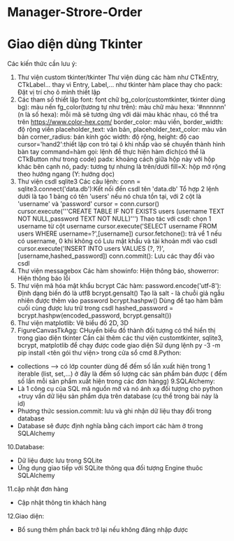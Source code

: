# Manager-Strore-Order
# Giao diện dùng Tkinter
Các kiến thức cần lưu ý:
1. Thư viện custom tkinter/tkinter
   Thư viện dùng các hàm như CTkEntry, CTkLabel... thay vì Entry, Label,... như tkinter
   hàm place thay cho pack: Đặt vị trí cho ô mình thiết lập
3. Các tham số thiết lập
   font: font chữ
   bg_color(customtkinter, tkinter dùng bg): màu nền
   fg_color(tương tự như trên): màu chữ
   màu hexa: '#nnnnnn' (n là số hexa): mỗi mã sẽ tương ứng với dải màu khác nhau, có thể tra trên https://www.color-hex.com/
   border_color: màu viền, border_width: độ rộng viền
   placeholder_text: văn bản, placeholder_text_color: màu văn bản
   corner_radius: bán kính góc
   width: độ rộng, height: độ cao
   cursor='hand2':thiết lập con trỏ tại ô khi nhấp vào sẽ chuyển thành hình bàn tay
   command=hàm gọi: lệnh để thực hiện hàm đích(có thể là CTkButton như trong code)
   padx: khoảng cách giữa hộp này với hộp khác bên cạnh nó, pady: tương tự nhưng là trên/dưới
   fill=X: hộp mở rộng theo hướng ngang (Y: hướng dọc)
4. Thư viện csdl sqlite3
   Các câu lệnh:
   conn = sqlite3.connect('data.db'):Kết nối đến csdl tên 'data.db'
   Tổ hợp 2 lệnh dưới là tạo 1 bảng có tên 'users' nếu nó chưa tồn tại, với 2 cột là 'username' và 'password'
cursor = conn.cursor() 
cursor.execute('''CREATE TABLE IF NOT EXISTS users (username TEXT NOT NULL,password TEXT NOT NULL)''')
Thao tác với csdl: chọn 1 username từ cột username
 cursor.execute('SELECT username FROM users WHERE username=?',[username])
 cursor.fetchone(): trả về 1 nếu có username, 0 khi không có
 Lưu mật khẩu và tài khoản mới vào csdl
 cursor.execute('INSERT INTO users VALUES (?, ?)',[username,hashed_password])
 conn.commit(): Lưu các thay đổi vào csdl
 4. Thư viện messagebox
 Các hàm showinfo: Hiện thông báo, showerror: Hiện thông báo lỗi
 5. Thư viện mã hóa mật khẩu bcrypt
 Các hàm:
   password.encode('utf-8'): Định dạng biến đó là utf8
   bcrypt.gensalt() Tạo là salt - là chuỗi giả ngẫu nhiên được thêm vào password
 bcrypt.hashpw() Dùng để tạo hàm băm cuối cùng được lưu trữ trong csdl
 hashed_password = bcrypt.hashpw(encoded_password, bcrypt.gensalt())
 6. Thư viện matplotlib: Vẽ biểu đồ 2D, 3D
 7. FigureCanvasTkAgg: CHuyển biểu đồ thành đối tượng có thể hiển thị trong giao diện tkinter
 Cần cài thêm các thư viện customtkinter, sqlite3, bcrypt, matplotlib để chạy được code giao diện
 Sử dụng lệnh py -3 -m pip install <tên gói thư viện> trong cửa sổ cmd
8.Python:
+ collections --> có lớp counter dùng để đếm số lần xuất hiện trong 1 iterable (list, set,...) ở đây là đếm số lượng các sản phẩm bán được ( đếm số lần mỗi sản phẩm xuất hiện trong các đơn hàngg)
9.SQLAlchemy:
+ Là 1 công cụ của SQL mã nguồn mở và nó ánh xạ đối tượng cho python
+truy vấn dữ liệu sản phẩm dựa trên database (cụ thể trong bài này là id)
+ Phương thức session.commit: lưu và ghi nhận dữ liệu thay đổi trong database
+ Database sẽ được định nghĩa bằng cách import các hàm ở trong SQLAlchemy

10.Database:
+ Dữ liệu được lưu trong SQLite
+ Ứng dụng giao tiếp với SQLite thông qua đối tượng Engine thuôc SQLAlchemy

11.cập nhật đơn hàng
+ Cập nhật thông tin khách hàng

12.Giao diện:
+ Bổ sung thêm phần back trở lại nếu không đăng nhập được 

